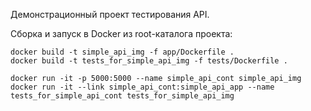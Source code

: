 Демонстрационный проект тестирования API.

Сборка и запуск в Docker из root-каталога проекта:

	docker build -t simple_api_img -f app/Dockerfile .
	docker build -t tests_for_simple_api_img -f tests/Dockerfile .
  
	docker run -it -p 5000:5000 --name simple_api_cont simple_api_img
	docker run -it --link simple_api_cont:simple_api_app --name tests_for_simple_api_cont tests_for_simple_api_img
